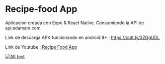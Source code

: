 # Recipe-food App

Aplicacion creada con Expo & React Native. Consumiendo la API de api.edamam.com

Link de descarga APK funcionando en android 8+ : https://cutt.ly/3ZGgUDL

Link de Youtube :  [Recipe Food App](https://www.youtube.com/watch?v=9xOx-JYYynA)

[![Alt text](https://img.youtube.com/vi/9xOx-JYYynA/0.jpg)](https://www.youtube.com/watch?v=9xOx-JYYynA)
